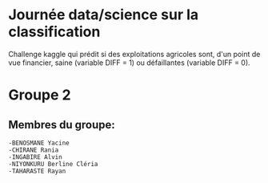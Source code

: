 # Journée data/science sur la classification 
Challenge kaggle qui prédit si des exploitations agricoles sont, d'un point de vue financier, saine (variable DIFF = 1) ou défaillantes (variable DIFF = 0).

# Groupe 2
## Membres du groupe:
    -BENOSMANE Yacine
    -CHIRANE Rania
    -INGABIRE Alvin
    -NIYONKURU Berline Cléria
    -TAHARASTE Rayan

